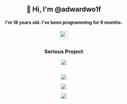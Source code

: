 <h2 align="center">
👋 Hi, I'm @adwardwo1f
</h2>
<h4 align="center">
I'm 18 years old. I've been programming for 9 months.
</h4>
<p align="center">
  <a href ="https://www.instagram.com/adwardwo1f/">
  <img src="https://img.shields.io/badge/instagram-%23E4405F.svg?&style=for-the-badge&logo=instagram&logoColor=white" height=25>
  </a>
</p>
<h2 align="center">
</h2>
<h3 align="center">
Serious Project
</h3>
<p align="center">
  <a href ="https://github.com/adwardwolf/the-earth">
  <img src="https://github-readme-stats.vercel.app/api/pin/?username=adwardwolf&repo=the-earth&theme=maroongold" />
  </a>
</p>
<h2 align="center">
</h2>
<p align="center">
  <a href ="https://github.com/anuraghazra/github-readme-stats">
  <img  src="https://github-readme-stats.vercel.app/api?username=adwardwolf&show_icons=true&theme=maroongold&count_private=true"/>  
  </a>
</p>

<p align="center">
  <a href ="https://github.com/anuraghazra/github-readme-stats">
  <img  src="https://github-readme-stats.vercel.app/api/top-langs/?username=adwardwolf&theme=maroongold&layout=compact"/>
  </a>
</p>

<p align="center">  
<img src= "https://estruyf-github.azurewebsites.net/api/VisitorHit?user=adwardwol1f&repo=adwardwolf&countColorcountColor&countColor=%"/>
<!---
adwardwolf/adwardwolf is a ✨ special ✨ repository because its `README.md` (this file) appears on your GitHub profile.
You can click the Preview link to take a look at your changes.
--->
